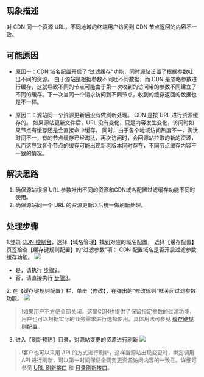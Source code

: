 ## 现象描述

对 CDN 同一个资源 URL，不同地域的终端用户访问到 CDN 节点返回的内容不一致。

## 可能原因

- 原因一：CDN 域名配置开启了“过滤缓存”功能，同时源站设置了根据参数吐出不同的资源。
  由于源站是根据参数不同吐不同数据，而 CDN 是忽略参数进行缓存，这就导致不同的节点可能由于第一次收到的访问带的参数不同建立了不同的缓存。下一次当同一个请求访问到不同节点，收到的缓存返回的数据也是不一样。

- 原因二：源站同一个资源更新后没有做刷新处理。
  CDN 是按 URL 进行资源缓存的。 如果源站更新文件后，URL 没有变化，只是内容发生变化，访问时如果节点有缓存还是会直接命中缓存。 同时，由于各个地域访问热度不一，淘汰时间不一，有的节点缓存已经淘汰，再次访问时，会回源站拉取的新的资源，从而这导致各个节点的缓存可能出现新老版本同时存在，不同节点缓存内容不一致的情况。 

## 解决思路

1. 确保源站根据 URL 参数吐出不同的资源和CDN域名配置过滤缓存功能不同时使用。
2. 确保源站同一个 URL 的资源更新以后统一做刷新处理。

## 处理步骤


1.登录 [CDN 控制台](https://console.cloud.tencent.com/cdn)，选择【域名管理】找到对应的域名配置， 选择【缓存配置】页签检查【缓存键规则配置】的“过滤参数”项： CDN 配置域名是否开启过滤参数缓存功能。
![](https://main.qcloudimg.com/raw/afdcde14653a897a960b4716277929ce.png)
- 是，请执行 [步骤2](#step2)。
- 否，请直接执行 [步骤3](#step3)。

[](id:step2)
2. 在【缓存键规则配置】栏，单击【修改】，在弹出的“修改规则”框关闭过滤参数功能。
![](https://main.qcloudimg.com/raw/7f834d7d6c04da296312e7317f281277.png)
> !如果用户不方便全部关闭，这里CDN也提供了保留指定参数的过滤功能， 用户也可以根据实际的业务需求进行选择使用。具体用法可参见 [缓存键规则配置](https://cloud.tencent.com/document/product/228/47671)。
[](id:step3)
3. 进入【刷新预热】目录，对源站变更的资源进行刷新
![](https://main.qcloudimg.com/raw/71d2b90aa81377670c628ead3f3374e0.png)
> !客户也可以采用 API 的方式进行刷新，这样当源站出现变更时，绑定调用 API 进行刷新，可以第一时间保证全网变更资源访问内容的一致性。详细可参见 [URL 刷新接口](https://cloud.tencent.com/document/product/228/37870) 和 [目录刷新接口](https://cloud.tencent.com/document/product/228/37871)。
